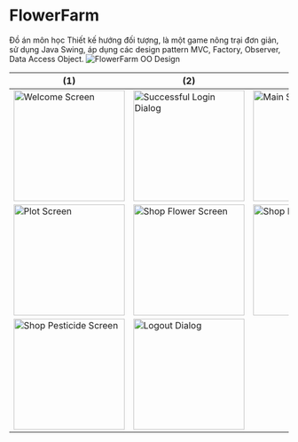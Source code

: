 # FlowerFarm

Đồ án môn học Thiết kế hướng đối tượng, là một game nông trại đơn giản, sử dụng Java Swing, áp dụng các design pattern MVC, Factory, Observer, Data Access Object.
![FlowerFarm OO Design](https://user-images.githubusercontent.com/60851390/229129579-75c61c7a-b014-497c-ae75-09ce946bcb07.svg)

| (1)                                                                                                                                                         | (2)                                                                                                                                                           | (3)                                                                                                                                                          |
| ----------------------------------------------------------------------------------------------------------------------------------------------------------- | ------------------------------------------------------------------------------------------------------------------------------------------------------------- | ------------------------------------------------------------------------------------------------------------------------------------------------------------ |
| <img src="https://user-images.githubusercontent.com/60851390/229130762-3da7d204-4745-413d-a131-f8ba27b460d0.png" alt="Welcome Screen" width="200" />        | <img src="https://user-images.githubusercontent.com/60851390/229130771-b82d4d36-5976-4091-a791-2208bcb6fa54.png" alt="Successful Login Dialog" width="200" /> | <img src="https://user-images.githubusercontent.com/60851390/229130778-b12f96df-9244-4047-9574-5003f575b3f1.png" alt="Main Screen" width="200" />            |
| <img src="https://user-images.githubusercontent.com/60851390/229130782-55998974-42c7-434e-91c6-c537ac8bc910.png" alt="Plot Screen" width="200" />           | <img src="https://user-images.githubusercontent.com/60851390/229130786-27a41ffe-dde7-4ac9-b65f-e00221db5b41.png" alt="Shop Flower Screen" width="200" />      | <img src="https://user-images.githubusercontent.com/60851390/229130788-cbea63a7-4a6b-43a5-a458-08045cc69101.png" alt="Shop Fertilizer Screen" width="200" /> |
| <img src="https://user-images.githubusercontent.com/60851390/229130793-28eff453-1d3c-4b34-ab54-46bcd2e882cc.png" alt="Shop Pesticide Screen" width="200" /> | <img src="https://user-images.githubusercontent.com/60851390/229130797-3c54a3b1-3780-4ca5-a435-e8244a178618.png" alt="Logout Dialog" width="200" />           |                                                                                                                                                              |
